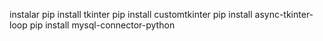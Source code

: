 instalar 
pip install tkinter
pip install customtkinter
pip install async-tkinter-loop
pip install mysql-connector-python
